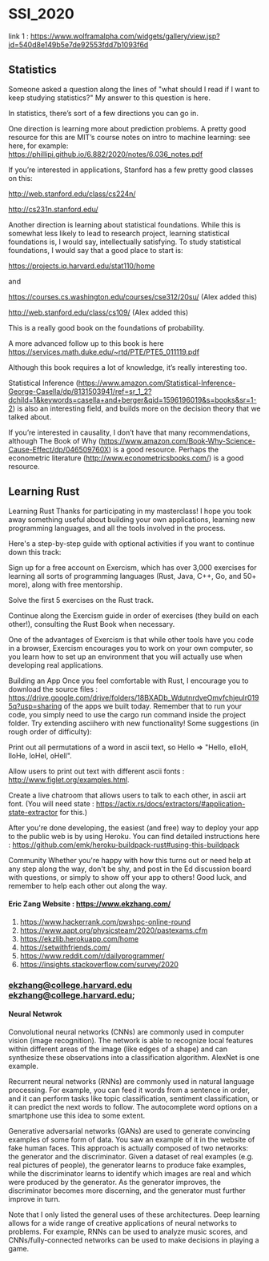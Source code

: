# SSI_2020
link 1 : https://www.wolframalpha.com/widgets/gallery/view.jsp?id=540d8e149b5e7de92553fdd7b1093f6d
## Statistics
Someone asked a question along the lines of "what should I read if I want to keep studying statistics?" My answer to this question is here. 

In statistics, there’s sort of a few directions you can go in. 

One direction is learning more about prediction problems. A pretty good resource for this are MIT’s course notes on intro to machine learning: see here, for example: https://phillipi.github.io/6.882/2020/notes/6.036_notes.pdf

If you’re interested in applications, Stanford has a few pretty good classes on this: 

http://web.stanford.edu/class/cs224n/

http://cs231n.stanford.edu/

Another direction is learning about statistical foundations. While this is somewhat less likely to lead to research project, learning statistical foundations is, I would say, intellectually satisfying. To study statistical foundations, I would say that a good place to start is: 

https://projects.iq.harvard.edu/stat110/home 

and

https://courses.cs.washington.edu/courses/cse312/20su/ (Alex added this)

http://web.stanford.edu/class/cs109/ (Alex added this)

This is a really good book on the foundations of probability. 

A more advanced follow up to this book is here https://services.math.duke.edu/~rtd/PTE/PTE5_011119.pdf  

Although this book requires a lot of knowledge, it’s really interesting too. 

Statistical Inference (https://www.amazon.com/Statistical-Inference-George-Casella/dp/8131503941/ref=sr_1_2?dchild=1&keywords=casella+and+berger&qid=1596196019&s=books&sr=1-2) is also an interesting field, and builds more on the decision theory that we talked about. 

If you’re interested in causality, I don’t have that many recommendations, although The Book of Why (https://www.amazon.com/Book-Why-Science-Cause-Effect/dp/046509760X) is a good resource. Perhaps the econometric literature (http://www.econometricsbooks.com/) is a good resource. 


## Learning Rust
Learning Rust
Thanks for participating in my masterclass! I hope you took away something useful about building your own applications, learning new programming languages, and all the tools involved in the process.

Here's a step-by-step guide with optional activities if you want to continue down this track:

Sign up for a free account on Exercism, which has over 3,000 exercises for learning all sorts of programming languages (Rust, Java, C++, Go, and 50+ more), along with free mentorship.

Solve the first 5 exercises on the Rust track.

Continue along the Exercism guide in order of exercises (they build on each other!), consulting the Rust Book when necessary.

One of the advantages of Exercism is that while other tools have you code in a browser, Exercism encourages you to work on your own computer, so you learn how to set up an environment that you will actually use when developing real applications.

Building an App
Once you feel comfortable with Rust, I encourage you to download the source files : https://drive.google.com/drive/folders/18BXADb_WdutnrdveOmvfchjeulr0195q?usp=sharing  of the apps we built today. Remember that to run your code, you simply need to use the cargo run command inside the project folder. Try extending asciihero with new functionality! Some suggestions (in rough order of difficulty):

Print out all permutations of a word in ascii text, so Hello => "Hello, elloH, lloHe, loHel, oHell".

Allow users to print out text with different ascii fonts : http://www.figlet.org/examples.html.

Create a live chatroom that allows users to talk to each other, in ascii art font. (You will need state : https://actix.rs/docs/extractors/#application-state-extractor for this.)

After you're done developing, the easiest (and free) way to deploy your app to the public web is by using Heroku. You can find detailed instructions here : https://github.com/emk/heroku-buildpack-rust#using-this-buildpack

Community
Whether you're happy with how this turns out or need help at any step along the way, don't be shy, and post in the Ed discussion board with questions, or simply to show off your app to others! Good luck, and remember to help each other out along the way.


#### Eric Zang Website : https://www.ekzhang.com/
1. https://www.hackerrank.com/pwshpc-online-round
2. https://www.aapt.org/physicsteam/2020/pastexams.cfm
3. https://ekzlib.herokuapp.com/home
4. https://setwithfriends.com/ 
5. https://www.reddit.com/r/dailyprogrammer/
6. https://insights.stackoverflow.com/survey/2020
### ekzhang@college.harvard.edu <ekzhang@college.harvard.edu>;

#### Neural Netwrok 
Convolutional neural networks (CNNs) are commonly used in computer vision (image recognition). The network is able to recognize local features within different areas of the image (like edges of a shape) and can synthesize these observations into a classification algorithm. AlexNet is one example.

Recurrent neural networks (RNNs) are commonly used in natural language processing. For example, you can feed it words from a sentence in order, and it can perform tasks like topic classification, sentiment classification, or it can predict the next words to follow. The autocomplete word options on a smartphone use this idea to some extent.

Generative adversarial networks (GANs) are used to generate convincing examples of some form of data. You saw an example of it in the website of fake human faces. This approach is actually composed of two networks: the generator and the discriminator. Given a dataset of real examples (e.g. real pictures of people), the generator learns to produce fake examples, while the discriminator learns to identify which images are real and which were produced by the generator. As the generator improves, the discriminator becomes more discerning, and the generator must further improve in turn.

Note that I only listed the general uses of these architectures. Deep learning allows for a wide range of creative applications of neural networks to problems. For example, RNNs can be used to analyze music scores, and CNNs/fully-connected networks can be used to make decisions in playing a game.
